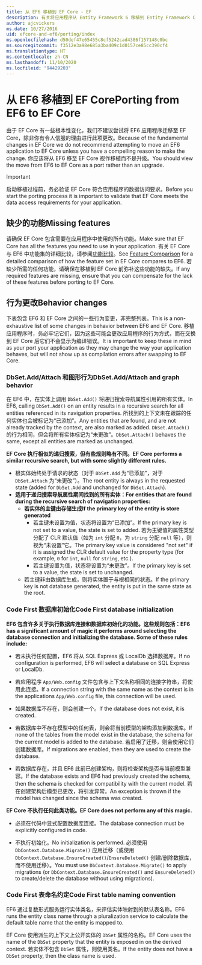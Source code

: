 ```yaml
---
title: 从 EF6 移植到 EF Core - EF
description: 有关将应用程序从 Entity Framework 6 移植到 Entity Framework Core 的常规信息
author: ajcvickers
ms.date: 10/27/2016
uid: efcore-and-ef6/porting/index
ms.openlocfilehash: d50def47e65455c8cf5242cad4386f157148c0bc
ms.sourcegitcommit: f3512e3a98e685a3ba409c1d0157ce85cc390cf4
ms.translationtype: HT
ms.contentlocale: zh-CN
ms.lasthandoff: 11/10/2020
ms.locfileid: "94429203"
---
```

# <a name="porting-from-ef6-to-ef-core"></a><span data-ttu-id="fedf5-103">从 EF6 移植到 EF Core</span><span class="sxs-lookup"><span data-stu-id="fedf5-103">Porting from EF6 to EF Core</span></span>

<span data-ttu-id="fedf5-104">由于 EF Core 有一些根本性变化，我们不建议尝试将 EF6 应用程序迁移至 EF Core，除非你有令人信服的理由进行此项更改。</span><span class="sxs-lookup"><span data-stu-id="fedf5-104">Because of the fundamental changes in EF Core we do not recommend attempting to move an EF6 application to EF Core unless you have a compelling reason to make the change.</span></span>
<span data-ttu-id="fedf5-105">你应该将从 EF6 移至 EF Core 视作移植而不是升级。</span><span class="sxs-lookup"><span data-stu-id="fedf5-105">You should view the move from EF6 to EF Core as a port rather than an upgrade.</span></span>

> [!IMPORTANT]
> <span data-ttu-id="fedf5-106">启动移植过程前，务必验证 EF Core 符合应用程序的数据访问要求。</span><span class="sxs-lookup"><span data-stu-id="fedf5-106">Before you start the porting process it is important to validate that EF Core meets the data access requirements for your application.</span></span>

## <a name="missing-features"></a><span data-ttu-id="fedf5-107">缺少的功能</span><span class="sxs-lookup"><span data-stu-id="fedf5-107">Missing features</span></span>

<span data-ttu-id="fedf5-108">请确保 EF Core 包含需要在应用程序中使用的所有功能。</span><span class="sxs-lookup"><span data-stu-id="fedf5-108">Make sure that EF Core has all the features you need to use in your application.</span></span> <span data-ttu-id="fedf5-109">有关 EF Core 与 EF6 中功能集的详细比较，请参阅[功能比较](xref:efcore-and-ef6/index)。</span><span class="sxs-lookup"><span data-stu-id="fedf5-109">See [Feature Comparison](xref:efcore-and-ef6/index) for a detailed comparison of how the feature set in EF Core compares to EF6.</span></span> <span data-ttu-id="fedf5-110">若缺少所需的任何功能，请确保在移植到 EF Core 前弥补这些功能的缺失。</span><span class="sxs-lookup"><span data-stu-id="fedf5-110">If any required features are missing, ensure that you can compensate for the lack of these features before porting to EF Core.</span></span>

## <a name="behavior-changes"></a><span data-ttu-id="fedf5-111">行为更改</span><span class="sxs-lookup"><span data-stu-id="fedf5-111">Behavior changes</span></span>

<span data-ttu-id="fedf5-112">下表包含 EF6 和 EF Core 之间的一些行为变更，非完整列表。</span><span class="sxs-lookup"><span data-stu-id="fedf5-112">This is a non-exhaustive list of some changes in behavior between EF6 and EF Core.</span></span> <span data-ttu-id="fedf5-113">移植应用程序时，务必牢记它们，因为这些可能会更改应用程序的行为方式，而在交换到 EF Core 后它们不会显示为编译错误。</span><span class="sxs-lookup"><span data-stu-id="fedf5-113">It is important to keep these in mind as your port your application as they may change the way your application behaves, but will not show up as compilation errors after swapping to EF Core.</span></span>

### <a name="dbsetaddattach-and-graph-behavior"></a><span data-ttu-id="fedf5-114">DbSet.Add/Attach 和图形行为</span><span class="sxs-lookup"><span data-stu-id="fedf5-114">DbSet.Add/Attach and graph behavior</span></span>

<span data-ttu-id="fedf5-115">在 EF6 中，在实体上调用 `DbSet.Add()` 将递归搜索导航属性引用的所有实体。</span><span class="sxs-lookup"><span data-stu-id="fedf5-115">In EF6, calling `DbSet.Add()` on an entity results in a recursive search for all entities referenced in its navigation properties.</span></span> <span data-ttu-id="fedf5-116">所找到的上下文未在跟踪的任何实体也会被标记为“已添加”。</span><span class="sxs-lookup"><span data-stu-id="fedf5-116">Any entities that are found, and are not already tracked by the context, are also marked as added.</span></span> <span data-ttu-id="fedf5-117">`DbSet.Attach()` 的行为相同，但会将所有实体标记为“未更改”。</span><span class="sxs-lookup"><span data-stu-id="fedf5-117">`DbSet.Attach()` behaves the same, except all entities are marked as unchanged.</span></span>

<span data-ttu-id="fedf5-118">**EF Core 执行相似的递归搜索，但有些规则略有不同。**</span><span class="sxs-lookup"><span data-stu-id="fedf5-118">**EF Core performs a similar recursive search, but with some slightly different rules.**</span></span>

* <span data-ttu-id="fedf5-119">根实体始终处于请求的状态（对于 `DbSet.Add` 为“已添加”，对于 `DbSet.Attach` 为“未更改”）。</span><span class="sxs-lookup"><span data-stu-id="fedf5-119">The root entity is always in the requested state (added for `DbSet.Add` and unchanged for `DbSet.Attach`).</span></span>
* <span data-ttu-id="fedf5-120">**适用于递归搜索导航属性期间找到的所有实体：**</span><span class="sxs-lookup"><span data-stu-id="fedf5-120">**For entities that are found during the recursive search of navigation properties:**</span></span>
  * <span data-ttu-id="fedf5-121">**若实体的主键由存储生成**</span><span class="sxs-lookup"><span data-stu-id="fedf5-121">**If the primary key of the entity is store generated**</span></span>
    * <span data-ttu-id="fedf5-122">若主键未设置为值，状态将设置为“已添加”。</span><span class="sxs-lookup"><span data-stu-id="fedf5-122">If the primary key is not set to a value, the state is set to added.</span></span> <span data-ttu-id="fedf5-123">若为主键值的属性类型分配了 CLR 默认值（如为 `int` 分配 `0`，为 `string` 分配 `null` 等），则视为“未设置”它。</span><span class="sxs-lookup"><span data-stu-id="fedf5-123">The primary key value is considered "not set" if it is assigned the CLR default value for the property type (for example, `0` for `int`, `null` for `string`, etc.).</span></span>
    * <span data-ttu-id="fedf5-124">若主键设置为值，状态将设置为“未更改”。</span><span class="sxs-lookup"><span data-stu-id="fedf5-124">If the primary key is set to a value, the state is set to unchanged.</span></span>
  * <span data-ttu-id="fedf5-125">若主键非由数据库生成，则将实体置于与根相同的状态。</span><span class="sxs-lookup"><span data-stu-id="fedf5-125">If the primary key is not database generated, the entity is put in the same state as the root.</span></span>

### <a name="code-first-database-initialization"></a><span data-ttu-id="fedf5-126">Code First 数据库初始化</span><span class="sxs-lookup"><span data-stu-id="fedf5-126">Code First database initialization</span></span>

<span data-ttu-id="fedf5-127">**EF6 包含许多关于执行数据库连接和数据库初始化的功能。这些规则包括：**</span><span class="sxs-lookup"><span data-stu-id="fedf5-127">**EF6 has a significant amount of magic it performs around selecting the database connection and initializing the database. Some of these rules include:**</span></span>

* <span data-ttu-id="fedf5-128">若未执行任何配置，EF6 将从 SQL Express 或 LocalDb 选择数据库。</span><span class="sxs-lookup"><span data-stu-id="fedf5-128">If no configuration is performed, EF6 will select a database on SQL Express or LocalDb.</span></span>

* <span data-ttu-id="fedf5-129">若应用程序 `App/Web.config` 文件包含与上下文名称相同的连接字符串，将使用此连接。</span><span class="sxs-lookup"><span data-stu-id="fedf5-129">If a connection string with the same name as the context is in the applications `App/Web.config` file, this connection will be used.</span></span>

* <span data-ttu-id="fedf5-130">如果数据库不存在，则会创建一个。</span><span class="sxs-lookup"><span data-stu-id="fedf5-130">If the database does not exist, it is created.</span></span>

* <span data-ttu-id="fedf5-131">若数据库中不存在模型中的任何表，则会将当前模型的架构添加到数据库。</span><span class="sxs-lookup"><span data-stu-id="fedf5-131">If none of the tables from the model exist in the database, the schema for the current model is added to the database.</span></span> <span data-ttu-id="fedf5-132">若启用了迁移，则会使用它们创建数据库。</span><span class="sxs-lookup"><span data-stu-id="fedf5-132">If migrations are enabled, then they are used to create the database.</span></span>

* <span data-ttu-id="fedf5-133">若数据库存在，并且 EF6 此前已创建架构，则将检查架构是否与当前模型兼容。</span><span class="sxs-lookup"><span data-stu-id="fedf5-133">If the database exists and EF6 had previously created the schema, then the schema is checked for compatibility with the current model.</span></span> <span data-ttu-id="fedf5-134">若在创建架构后模型已更改，将引发异常。</span><span class="sxs-lookup"><span data-stu-id="fedf5-134">An exception is thrown if the model has changed since the schema was created.</span></span>

<span data-ttu-id="fedf5-135">**EF Core 不执行任何此类功能。**</span><span class="sxs-lookup"><span data-stu-id="fedf5-135">**EF Core does not perform any of this magic.**</span></span>

* <span data-ttu-id="fedf5-136">必须在代码中显式配置数据库连接。</span><span class="sxs-lookup"><span data-stu-id="fedf5-136">The database connection must be explicitly configured in code.</span></span>

* <span data-ttu-id="fedf5-137">不执行初始化。</span><span class="sxs-lookup"><span data-stu-id="fedf5-137">No initialization is performed.</span></span> <span data-ttu-id="fedf5-138">必须使用 `DbContext.Database.Migrate()` 应用迁移（或使用 `DbContext.Database.EnsureCreated()`/`EnsureDeleted()` 创建/删除数据库，而不使用迁移）。</span><span class="sxs-lookup"><span data-stu-id="fedf5-138">You must use `DbContext.Database.Migrate()` to apply migrations (or `DbContext.Database.EnsureCreated()` and `EnsureDeleted()` to create/delete the database without using migrations).</span></span>

### <a name="code-first-table-naming-convention"></a><span data-ttu-id="fedf5-139">Code First 表命名约定</span><span class="sxs-lookup"><span data-stu-id="fedf5-139">Code First table naming convention</span></span>

<span data-ttu-id="fedf5-140">EF6 通过复数形式服务运行实体类名，来评估实体映射到的默认表名称。</span><span class="sxs-lookup"><span data-stu-id="fedf5-140">EF6 runs the entity class name through a pluralization service to calculate the default table name that the entity is mapped to.</span></span>

<span data-ttu-id="fedf5-141">EF Core 使用派生的上下文上公开实体的 `DbSet` 属性的名称。</span><span class="sxs-lookup"><span data-stu-id="fedf5-141">EF Core uses the name of the `DbSet` property that the entity is exposed in on the derived context.</span></span> <span data-ttu-id="fedf5-142">若实体不包含 `DbSet` 属性，则使用类名。</span><span class="sxs-lookup"><span data-stu-id="fedf5-142">If the entity does not have a `DbSet` property, then the class name is used.</span></span>
